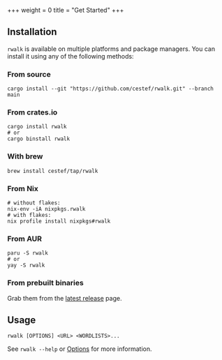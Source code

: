 +++
weight = 0
title = "Get Started"
+++

## Installation

`rwalk` is available on multiple platforms and package managers. You can install it using any of the following methods:

### From source

```bash, copy
cargo install --git "https://github.com/cestef/rwalk.git" --branch main
```

### From crates.io

```bash, copy
cargo install rwalk
# or
cargo binstall rwalk
```

### With brew

```bash, copy
brew install cestef/tap/rwalk
```

### From Nix

```bash, copy
# without flakes:
nix-env -iA nixpkgs.rwalk
# with flakes:
nix profile install nixpkgs#rwalk
```

### From AUR

```bash, copy
paru -S rwalk
# or
yay -S rwalk
```

### From prebuilt binaries

Grab them from the [latest release](https://github.com/cestef/rwalk/releases/latest) page.

## Usage

```bash, copy
rwalk [OPTIONS] <URL> <WORDLISTS>...
```

See `rwalk --help` or [Options](@/docs/options.md) for more information.
